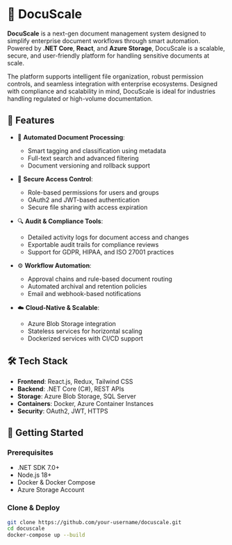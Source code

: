 # 📄 DocuScale

**DocuScale** is a next-gen document management system designed to simplify enterprise document workflows through smart automation. Powered by **.NET Core**, **React**, and **Azure Storage**, DocuScale is a scalable, secure, and user-friendly platform for handling sensitive documents at scale.

The platform supports intelligent file organization, robust permission controls, and seamless integration with enterprise ecosystems. Designed with compliance and scalability in mind, DocuScale is ideal for industries handling regulated or high-volume documentation.

## 📌 Features

- 🧠 **Automated Document Processing**:
  - Smart tagging and classification using metadata
  - Full-text search and advanced filtering
  - Document versioning and rollback support

- 🔐 **Secure Access Control**:
  - Role-based permissions for users and groups
  - OAuth2 and JWT-based authentication
  - Secure file sharing with access expiration

- 🔍 **Audit & Compliance Tools**:
  - Detailed activity logs for document access and changes
  - Exportable audit trails for compliance reviews
  - Support for GDPR, HIPAA, and ISO 27001 practices

- ⚙️ **Workflow Automation**:
  - Approval chains and rule-based document routing
  - Automated archival and retention policies
  - Email and webhook-based notifications

- ☁️ **Cloud-Native & Scalable**:
  - Azure Blob Storage integration
  - Stateless services for horizontal scaling
  - Dockerized services with CI/CD support

## 🛠️ Tech Stack

- **Frontend**: React.js, Redux, Tailwind CSS
- **Backend**: .NET Core (C#), REST APIs
- **Storage**: Azure Blob Storage, SQL Server
- **Containers**: Docker, Azure Container Instances
- **Security**: OAuth2, JWT, HTTPS

## 🚀 Getting Started

### Prerequisites

- .NET SDK 7.0+
- Node.js 18+
- Docker & Docker Compose
- Azure Storage Account

### Clone & Deploy

```bash
git clone https://github.com/your-username/docuscale.git
cd docuscale
docker-compose up --build

